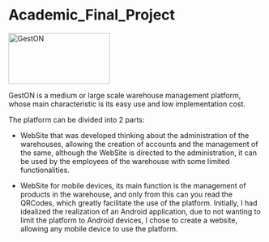 # Academic_Final_Project
<div>
<img align="center" alt="GestON" height="100" width="200" src="https://user-images.githubusercontent.com/73209353/201014945-0d597f1e-223e-4442-b279-c5d5f3a34190.png">
</div>

GestON is a medium or large scale warehouse management platform, whose main characteristic is its easy use and low implementation cost.

The platform can be divided into 2 parts:
- WebSite that was developed thinking about the administration of the warehouses, allowing the creation of accounts and the management of the same, although the WebSite is directed to the administration, it can be used by the employees of the warehouse with some limited functionalities.

- WebSite for mobile devices, its main function is the management of products in the warehouse, and only from this can you read the QRCodes, which greatly facilitate the use of the platform. Initially, I had idealized the realization of an Android application, due to not wanting to limit the platform to Android devices, I chose to create a website, allowing any mobile device to use the platform.

